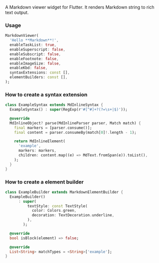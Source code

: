 A Markdown viewer widget for Flutter. It renders Markdown string to rich text
output.

### Usage

```dart
MarkdownViewer(
  'Hello **Markdown**!',
  enableTaskList: true,
  enableSuperscript: false,
  enableSubscript: false,
  enableFootnote: false,
  enableImageSize: false,
  enableKbd: false,
  syntaxExtensions: const [],
  elementBuilders: const [],
);
```

### How to create a syntax extension

```dart
class ExampleSyntax extends MdInlineSyntax {
  ExampleSyntax() : super(RegExp(r'#[^#]+?(?=\s+|$)'));

  @override
  MdInlineObject? parse(MdInlineParser parser, Match match) {
    final markers = [parser.consume()];
    final content = parser.consumeBy(match[0]!.length - 1);

    return MdInlineElement(
      'example',
      markers: markers,
      children: content.map((e) => MdText.fromSpan(e)).toList(),
    );
  }
}

```

### How to create a element builder

```dart
class ExampleBuilder extends MarkdownElementBuilder {
  ExampleBuilder()
      : super(
          textStyle: const TextStyle(
            color: Colors.green,
            decoration: TextDecoration.underline,
          ),
        );

  @override
  bool isBlock(element) => false;

  @override
  List<String> matchTypes = <String>['example'];
}
```
